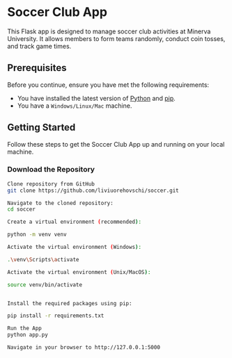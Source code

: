 # Soccer Club App

This Flask app is designed to manage soccer club activities at Minerva University. It allows members to form teams randomly, conduct coin tosses, and track game times.

## Prerequisites

Before you continue, ensure you have met the following requirements:

* You have installed the latest version of [Python](https://www.python.org/downloads/) and [pip](https://pip.pypa.io/en/stable/installing/).
* You have a `Windows/Linux/Mac` machine. 

## Getting Started

Follow these steps to get the Soccer Club App up and running on your local machine.

### Download the Repository

```bash
Clone repository from GitHub
git clone https://github.com/liviuorehovschi/soccer.git

Navigate to the cloned repository:
cd soccer

Create a virtual environment (recommended):

python -m venv venv

Activate the virtual environment (Windows):

.\venv\Scripts\activate

Activate the virtual environment (Unix/MacOS):

source venv/bin/activate


Install the required packages using pip:

pip install -r requirements.txt

Run the App
python app.py

Navigate in your browser to http://127.0.0.1:5000 

